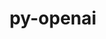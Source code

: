 ---
title: "py-openai"
layout: cache
categories: [package, develop]
meta: {"compilers": ["gcc@=11.4.0", "gcc@=9.4.0", "oneapi@=2024.2.1"], "num_specs": 13, "num_specs_by_stack": {"e4s": 5, "e4s-neoverse_v1": 3, "e4s-oneapi": 4, "e4s-power": 1, "root": 13}, "oss": ["ubuntu20.04", "ubuntu22.04"], "platforms": ["linux"], "stacks": ["e4s", "e4s-neoverse_v1", "e4s-oneapi", "e4s-power", "root"], "targets": ["neoverse_v1", "ppc64le", "x86_64_v3"], "versions": ["0.27.8"]}
spec_details: [{"compiler": "gcc@=9.4.0", "hash": "4wvh5njsk3lzrqwgvuvtnqxzwp6viv2d", "os": "ubuntu20.04", "platform": "linux", "size": "-", "stacks": ["e4s-power", "root"], "tarball": "https://binaries.spack.io/develop/build_cache/linux-ubuntu20.04-ppc64le/gcc-9.4.0/py-openai-0.27.8/linux-ubuntu20.04-ppc64le-gcc-9.4.0-py-openai-0.27.8-4wvh5njsk3lzrqwgvuvtnqxzwp6viv2d.spack", "target": "ppc64le", "variants": ["build_system=python_pip", "~datalib", "~embeddings", "~wandb"], "versions": ["0.27.8"]}, {"compiler": "gcc@=11.4.0", "hash": "4x6dwgdiwukkodg2qlztf6zyhtvggd4x", "os": "ubuntu22.04", "platform": "linux", "size": "-", "stacks": ["e4s-neoverse_v1", "root"], "tarball": "https://binaries.spack.io/develop/build_cache/linux-ubuntu22.04-neoverse_v1/gcc-11.4.0/py-openai-0.27.8/linux-ubuntu22.04-neoverse_v1-gcc-11.4.0-py-openai-0.27.8-4x6dwgdiwukkodg2qlztf6zyhtvggd4x.spack", "target": "neoverse_v1", "variants": ["build_system=python_pip", "~datalib", "~embeddings", "~wandb"], "versions": ["0.27.8"]}, {"compiler": "gcc@=11.4.0", "hash": "bzik3tmeltjr74bld2lrlnyfddz7poc3", "os": "ubuntu22.04", "platform": "linux", "size": "-", "stacks": ["e4s-neoverse_v1", "root"], "tarball": "https://binaries.spack.io/develop/build_cache/linux-ubuntu22.04-neoverse_v1/gcc-11.4.0/py-openai-0.27.8/linux-ubuntu22.04-neoverse_v1-gcc-11.4.0-py-openai-0.27.8-bzik3tmeltjr74bld2lrlnyfddz7poc3.spack", "target": "neoverse_v1", "variants": ["build_system=python_pip", "~datalib", "~embeddings", "~wandb"], "versions": ["0.27.8"]}, {"compiler": "gcc@=11.4.0", "hash": "jgvdmcack4gbgcliokusv4f4uzdtqy33", "os": "ubuntu22.04", "platform": "linux", "size": "-", "stacks": ["e4s-neoverse_v1", "root"], "tarball": "https://binaries.spack.io/develop/build_cache/linux-ubuntu22.04-neoverse_v1/gcc-11.4.0/py-openai-0.27.8/linux-ubuntu22.04-neoverse_v1-gcc-11.4.0-py-openai-0.27.8-jgvdmcack4gbgcliokusv4f4uzdtqy33.spack", "target": "neoverse_v1", "variants": ["build_system=python_pip", "~datalib", "~embeddings", "~wandb"], "versions": ["0.27.8"]}, {"compiler": "gcc@=11.4.0", "hash": "6qax5xsp7nhwncegjczxuyagvmz7v5ne", "os": "ubuntu22.04", "platform": "linux", "size": "-", "stacks": ["e4s", "root"], "tarball": "https://binaries.spack.io/develop/build_cache/linux-ubuntu22.04-x86_64_v3/gcc-11.4.0/py-openai-0.27.8/linux-ubuntu22.04-x86_64_v3-gcc-11.4.0-py-openai-0.27.8-6qax5xsp7nhwncegjczxuyagvmz7v5ne.spack", "target": "x86_64_v3", "variants": ["build_system=python_pip", "~datalib", "~embeddings", "~wandb"], "versions": ["0.27.8"]}, {"compiler": "gcc@=11.4.0", "hash": "fvhhx7m4oslx627ilblhpy4aaic4w2nw", "os": "ubuntu22.04", "platform": "linux", "size": "-", "stacks": ["e4s", "root"], "tarball": "https://binaries.spack.io/develop/build_cache/linux-ubuntu22.04-x86_64_v3/gcc-11.4.0/py-openai-0.27.8/linux-ubuntu22.04-x86_64_v3-gcc-11.4.0-py-openai-0.27.8-fvhhx7m4oslx627ilblhpy4aaic4w2nw.spack", "target": "x86_64_v3", "variants": ["build_system=python_pip", "~datalib", "~embeddings", "~wandb"], "versions": ["0.27.8"]}, {"compiler": "gcc@=11.4.0", "hash": "j4y454pgvtoessao3symd475ofeq33ko", "os": "ubuntu22.04", "platform": "linux", "size": "-", "stacks": ["e4s", "root"], "tarball": "https://binaries.spack.io/develop/build_cache/linux-ubuntu22.04-x86_64_v3/gcc-11.4.0/py-openai-0.27.8/linux-ubuntu22.04-x86_64_v3-gcc-11.4.0-py-openai-0.27.8-j4y454pgvtoessao3symd475ofeq33ko.spack", "target": "x86_64_v3", "variants": ["build_system=python_pip", "~datalib", "~embeddings", "~wandb"], "versions": ["0.27.8"]}, {"compiler": "gcc@=11.4.0", "hash": "ukj4u6iwwkai4uqrwnjtmkujiruzspyp", "os": "ubuntu22.04", "platform": "linux", "size": "-", "stacks": ["e4s", "root"], "tarball": "https://binaries.spack.io/develop/build_cache/linux-ubuntu22.04-x86_64_v3/gcc-11.4.0/py-openai-0.27.8/linux-ubuntu22.04-x86_64_v3-gcc-11.4.0-py-openai-0.27.8-ukj4u6iwwkai4uqrwnjtmkujiruzspyp.spack", "target": "x86_64_v3", "variants": ["build_system=python_pip", "~datalib", "~embeddings", "~wandb"], "versions": ["0.27.8"]}, {"compiler": "gcc@=11.4.0", "hash": "v2kzjltq7ptwum2ntza2vzv2jbakpqga", "os": "ubuntu22.04", "platform": "linux", "size": "-", "stacks": ["e4s", "root"], "tarball": "https://binaries.spack.io/develop/build_cache/linux-ubuntu22.04-x86_64_v3/gcc-11.4.0/py-openai-0.27.8/linux-ubuntu22.04-x86_64_v3-gcc-11.4.0-py-openai-0.27.8-v2kzjltq7ptwum2ntza2vzv2jbakpqga.spack", "target": "x86_64_v3", "variants": ["build_system=python_pip", "~datalib", "~embeddings", "~wandb"], "versions": ["0.27.8"]}, {"compiler": "oneapi@=2024.2.1", "hash": "ivrl5xtlnq4wapha2tqch2nzsk45dghk", "os": "ubuntu22.04", "platform": "linux", "size": "-", "stacks": ["e4s-oneapi", "root"], "tarball": "https://binaries.spack.io/develop/build_cache/linux-ubuntu22.04-x86_64_v3/oneapi-2024.2.1/py-openai-0.27.8/linux-ubuntu22.04-x86_64_v3-oneapi-2024.2.1-py-openai-0.27.8-ivrl5xtlnq4wapha2tqch2nzsk45dghk.spack", "target": "x86_64_v3", "variants": ["build_system=python_pip", "~datalib", "~embeddings", "~wandb"], "versions": ["0.27.8"]}, {"compiler": "oneapi@=2024.2.1", "hash": "q7rivc5f7uipglzxmcrod4ysjoql7ktj", "os": "ubuntu22.04", "platform": "linux", "size": "-", "stacks": ["e4s-oneapi", "root"], "tarball": "https://binaries.spack.io/develop/build_cache/linux-ubuntu22.04-x86_64_v3/oneapi-2024.2.1/py-openai-0.27.8/linux-ubuntu22.04-x86_64_v3-oneapi-2024.2.1-py-openai-0.27.8-q7rivc5f7uipglzxmcrod4ysjoql7ktj.spack", "target": "x86_64_v3", "variants": ["build_system=python_pip", "~datalib", "~embeddings", "~wandb"], "versions": ["0.27.8"]}, {"compiler": "oneapi@=2024.2.1", "hash": "srq4kussn2xawzu66u4m46xdyn2xsyn2", "os": "ubuntu22.04", "platform": "linux", "size": "-", "stacks": ["e4s-oneapi", "root"], "tarball": "https://binaries.spack.io/develop/build_cache/linux-ubuntu22.04-x86_64_v3/oneapi-2024.2.1/py-openai-0.27.8/linux-ubuntu22.04-x86_64_v3-oneapi-2024.2.1-py-openai-0.27.8-srq4kussn2xawzu66u4m46xdyn2xsyn2.spack", "target": "x86_64_v3", "variants": ["build_system=python_pip", "~datalib", "~embeddings", "~wandb"], "versions": ["0.27.8"]}, {"compiler": "oneapi@=2024.2.1", "hash": "wqo6jckl4vgoj35rsdibv7foqkgwgq2n", "os": "ubuntu22.04", "platform": "linux", "size": "-", "stacks": ["e4s-oneapi", "root"], "tarball": "https://binaries.spack.io/develop/build_cache/linux-ubuntu22.04-x86_64_v3/oneapi-2024.2.1/py-openai-0.27.8/linux-ubuntu22.04-x86_64_v3-oneapi-2024.2.1-py-openai-0.27.8-wqo6jckl4vgoj35rsdibv7foqkgwgq2n.spack", "target": "x86_64_v3", "variants": ["build_system=python_pip", "~datalib", "~embeddings", "~wandb"], "versions": ["0.27.8"]}]
---